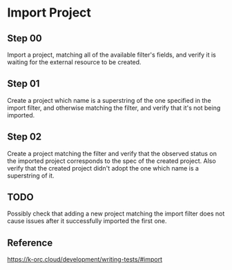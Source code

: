 # Import Project

## Step 00

Import a project, matching all of the available filter's fields, and verify it is waiting for the external resource to be created.

## Step 01

Create a project which name is a superstring of the one specified in the import filter, and otherwise matching the filter, and verify that it's not being imported.

## Step 02

Create a project matching the filter and verify that the observed status on the imported project corresponds to the spec of the created project.
Also verify that the created project didn't adopt the one which name is a superstring of it.

## TODO

Possibly check that adding a new project matching the import filter does not cause issues after it successfully imported the first one.

## Reference

https://k-orc.cloud/development/writing-tests/#import
